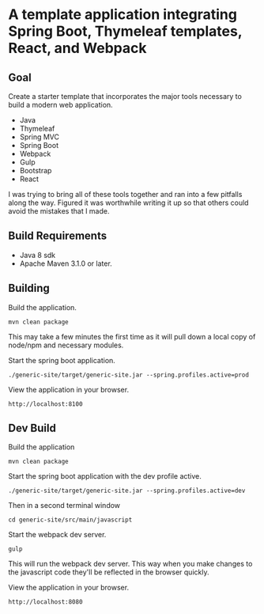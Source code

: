 # A template application integrating Spring Boot, Thymeleaf templates, React, and Webpack 

## Goal
Create a starter template that incorporates the major tools necessary to build a modern web application.
* Java
* Thymeleaf
* Spring MVC
* Spring Boot
* Webpack
* Gulp
* Bootstrap
* React
  
I was trying to bring all of these tools together and ran into a few pitfalls along the way. Figured it was worthwhile 
writing it up so that others could avoid the mistakes that I made. 

## Build Requirements
* Java 8 sdk
* Apache Maven 3.1.0 or later.

## Building
Build the application.
```
mvn clean package
```
This may take a few minutes the first time as it will pull down a local copy of node/npm and necessary modules.

Start the spring boot application.

```
./generic-site/target/generic-site.jar --spring.profiles.active=prod
```
View the application in your browser.
```
http://localhost:8100
```
## Dev Build
Build the application
```
mvn clean package
```
Start the spring boot application with the dev profile active.
```
./generic-site/target/generic-site.jar --spring.profiles.active=dev
```
Then in a second terminal window
```
cd generic-site/src/main/javascript
```
Start the webpack dev server.
```
gulp
```
This will run the webpack dev server. This way when you make changes to the javascript code they'll be reflected in the browser quickly. 

View the application in your browser.
```
http://localhost:8080
```